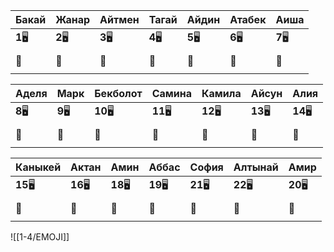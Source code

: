 
| Бакай    | Жанар    | Айтмен   | Тагай    | Айдин    | Атабек   | Аиша     |
| -------- | -------- | -------- | -------- | -------- | -------- | -------- |
| **1**🖥️ | **2**🖥️ | **3**🖥️ | **4**🖥️ | **5**🖥️ | **6**🖥️ | **7**🖥️ |
|          |          |          |          |          |          |          |
| 🏫       | 🏫       | 🏫       | 🏫       | 🏫       | 🏫       | 🏫       |
|          |          |          |          |          |          |          |

| Аделя    | Марк     | Бекболот  | Самина    | Камила    | Айсун     | Алия      |
| -------- | -------- | --------- | --------- | --------- | --------- | --------- |
| **8**🖥️ | **9**🖥️ | **10**🖥️ | **11**🖥️ | **12**🖥️ | **13**🖥️ | **14**🖥️ |
|          |          |           |           |           |           |           |
| 🏫       | 🏫       | 🏫        | 🏫        | 🏫        | 🏫        | 🏫        |
|          |          |           |           |           |           |           |

| Каныкей   | Актан     | Амин      | Аббас     | София     | Алтынай   | Амир      |
| --------- | --------- | --------- | --------- | --------- | --------- | --------- |
| **15**🖥️ | **16**🖥️ | **18**🖥️ | **19**🖥️ | **21**🖥️ | **22**🖥️ | **20**🖥️ |
|           |           |           |           |           |           |           |
| 🏫        | 🏫        | 🏫        | 🏫        | 🏫        | 🏫        | 🏫        |
|           |           |           |           |           |           |           |

![[1-4/EMOJI]]
